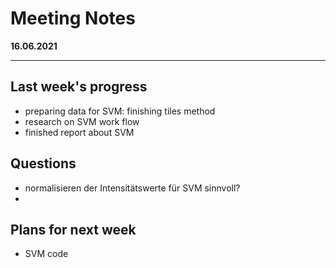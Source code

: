 # Meeting Notes
**16.06.2021**

---

## Last week's progress
- preparing data for SVM: finishing tiles method
- research on SVM work flow
- finished report about SVM

## Questions
- normalisieren der Intensitätswerte für SVM sinnvoll?
- 

## Plans for next week
- SVM code
